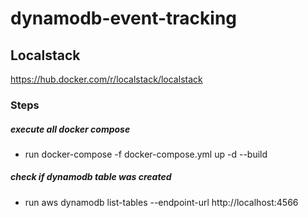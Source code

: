 # dynamodb-event-tracking

## Localstack 

https://hub.docker.com/r/localstack/localstack

### Steps

##### execute all docker compose
- run docker-compose -f docker-compose.yml up -d --build

##### check if dynamodb table was created
- run aws dynamodb list-tables --endpoint-url http://localhost:4566


